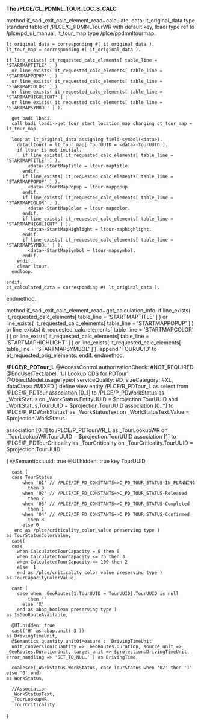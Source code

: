 **The /PLCE/CL_PDMNL_TOUR_LOC_S_CALC**
  
  method if_sadl_exit_calc_element_read~calculate.
    data: lt_original_data type standard table of /PLCE/C_PDMNLTourWR with default key,
          lbadi            type ref to /plce/pd_ui_manual,
          lt_tour_map   type /plce/ppdmnltourmap.

    lt_original_data = corresponding #( it_original_data ).
    lt_tour_map = corresponding #( it_original_data ).

    if line_exists( it_requested_calc_elements[ table_line =  'STARTMAPTITLE' ] )
      or line_exists( it_requested_calc_elements[ table_line =  'STARTMAPPOPUP' ] )
      or line_exists( it_requested_calc_elements[ table_line =  'STARTMAPCOLOR' ] )
      or line_exists( it_requested_calc_elements[ table_line =  'STARTMAPHIGHLIGHT' ] )
      or line_exists( it_requested_calc_elements[ table_line =  'STARTMAPSYMBOL' ] ).

      get badi lbadi.
      call badi lbadi->get_tour_start_location_map changing ct_tour_map = lt_tour_map.

      loop at lt_original_data assigning field-symbol(<data>).
        data(ltour) = lt_tour_map[ TourUUID = <data>-TourUUID ].
        if ltour is not initial.
          if line_exists( it_requested_calc_elements[ table_line =  'STARTMAPTITLE' ] ).
            <data>-StartMapTitle = ltour-maptitle.
          endif.
          if line_exists( it_requested_calc_elements[ table_line =  'STARTMAPPOPUP' ] ).
            <data>-StartMapPopup = ltour-mappopup.
          endif.
          if line_exists( it_requested_calc_elements[ table_line =  'STARTMAPCOLOR' ] ).
            <data>-StartMapColor = ltour-mapcolor.
          endif.
          if line_exists( it_requested_calc_elements[ table_line =  'STARTMAPHIGHLIGHT' ] ).
            <data>-StartMapHighlight = ltour-maphighlight.
          endif.
          if line_exists( it_requested_calc_elements[ table_line =  'STARTMAPSYMBOL' ] ).
            <data>-StartMapSymbol = ltour-mapsymbol.
          endif.
        endif.
        clear ltour.
      endloop.

    endif.
    ct_calculated_data = corresponding #( lt_original_data ).
  endmethod.


  method if_sadl_exit_calc_element_read~get_calculation_info.
    if line_exists( it_requested_calc_elements[ table_line =  'STARTMAPTITLE' ] )
      or line_exists( it_requested_calc_elements[ table_line =  'STARTMAPPOPUP' ] )
      or line_exists( it_requested_calc_elements[ table_line =  'STARTMAPCOLOR' ] )
      or line_exists( it_requested_calc_elements[ table_line =  'STARTMAPHIGHLIGHT' ] )
      or line_exists( it_requested_calc_elements[ table_line =  'STARTMAPSYMBOL' ] ).
      append 'TOURUUID' to et_requested_orig_elements.
    endif.
  endmethod.

**/PLCE/R_PDTour_L**
@AccessControl.authorizationCheck: #NOT_REQUIRED
@EndUserText.label: 'UI Lookup CDS for PDTour'
@ObjectModel.usageType:{
  serviceQuality: #D,
  sizeCategory: #XL,
  dataClass: #MIXED
}
define view entity /PLCE/R_PDTour_L
  as select from /PLCE/R_PDTour
  association [0..1] to /PLCE/P_PDWorkStatus      as _WorkStatus      on  _WorkStatus.EntityUUID = $projection.TourUUID
                                                                      and _WorkStatus.TourUUID   = $projection.TourUUID
  association [0..*] to /PLCE/P_PDWorkStatusT     as _WorkStatusText  on  _WorkStatusText.Value = $projection.WorkStatus

  association [0..1] to /PLCE/P_PDTourWR_L        as _TourLookupWR    on  _TourLookupWR.TourUUID = $projection.TourUUID
  association [1]    to /PLCE/P_PDTourCriticality as _TourCriticality on  _TourCriticality.TourUUID = $projection.TourUUID

{
      @Semantics.uuid: true
      @UI.hidden: true
  key TourUUID,

      cast (
      case TourStatus
          when '01' // /PLCE/IF_PD_CONSTANTS=>C_PD_TOUR_STATUS-IN_PLANNING
            then 0
          when '02' // /PLCE/IF_PD_CONSTANTS=>C_PD_TOUR_STATUS-Released
            then 2
          when '03' // /PLCE/IF_PD_CONSTANTS=>C_PD_TOUR_STATUS-Completed
            then 1
          when '04' // /PLCE/IF_PD_CONSTANTS=>C_PD_TOUR_STATUS-Confirmed
            then 3
          else 0
       end as /plce/criticality_color_value preserving type )                                                                                                                as TourStatusColorValue,
      cast(
      case
        when CalculatedTourCapacity = 0 then 0
        when CalculatedTourCapacity <= 75 then 3
        when CalculatedTourCapacity <= 100 then 2
        else  1
        end as /plce/criticality_color_value preserving type )                                                                                                               as TourCapacityColorValue,

      cast (
        case when _GeoRoutes[1:TourUUID = TourUUID].TourUUID is null
            then ''
          else 'X'
        end as abap_boolean preserving type )                                                                                                                                as IsGeoRouteAvailable,

      @UI.hidden: true
      cast('H' as abap.unit( 3 ))                                                                                                                                            as DrivingTimeUnit,
      @Semantics.quantity.unitOfMeasure : 'DrivingTimeUnit'
      unit_conversion(quantity => _GeoRoutes.Duration, source_unit => _GeoRoutes.DurationUnit, target_unit => $projection.DrivingTimeUnit, error_handling => 'SET_TO_NULL' ) as DrivingTime,

      coalesce(_WorkStatus.WorkStatus, case TourStatus when '02' then '1' else '0' end)                                                                                      as WorkStatus,

      //Association
      _WorkStatusText,
      _TourLookupWR,
      _TourCriticality
}
